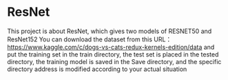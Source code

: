 # ResNet

This project is about ResNet, which gives two models of RESNET50 and ResNet152
You can download the dataset from this URL： https://www.kaggle.com/c/dogs-vs-cats-redux-kernels-edition/data and put the training set in the train directory, the test set is placed in the tested directory, the training model is saved in the Save directory, and the specific directory address is modified according to your actual situation
